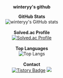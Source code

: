 <div align="center">
  <strong>winteryy's github</strong>
</div>

<p align="center">
  <strong>GitHub Stats</strong><br>
  <img src="https://github-readme-stats.vercel.app/api?username=winteryy&show_icons=true&theme=dracula" alt="winteryy's GitHub stats" />
  <br><br>
  <strong>Solved.ac Profile</strong><br>
  <a href="https://solved.ac/lhk9805"><img src="http://mazassumnida.wtf/api/generate_badge?boj=lhk9805" alt="Solved.ac Profile" /></a>
  <br><br>
  <strong>Top Languages</strong><br>
  <img src="https://github-readme-stats.vercel.app/api/top-langs/?username=winteryy&layout=compact&theme=dracula" alt="Top Langs" />
  <br><br>
  <strong>Contact</strong><br>
  <a href="https://winterry.tistory.com/"><img src="https://img.shields.io/badge/Tistory-FF5A4A?style=flat&logoColor=white" alt="Tistory Badge" /></a>
  <a href="mailto:lhk9805@gmail.com">
    <img
      src="https://img.shields.io/badge/lhk9805@gmail.com-D14836?style=for-the-badge&logo=gmail&logoColor=white"/>
  </a>
</p>
